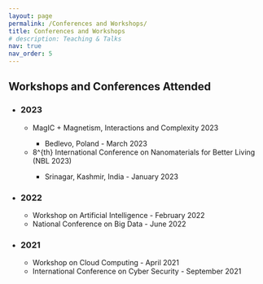 ```yaml
---
layout: page
permalink: /Conferences and Workshops/
title: Conferences and Workshops
# description: Teaching & Talks
nav: true
nav_order: 5
---
```



<h2>Workshops and Conferences Attended</h2>

<ul>
    <li>
        <h3>2023</h3>
        <ul>
            <li>MagIC + Magnetism, Interactions and Complexity 2023</li>
            <ul>
                <li>Bedlevo, Poland - March 2023</li>
            </ul>
            <li>8^{th} International Conference on Nanomaterials for Better Living (NBL 2023)</li>
            <ul>
                <li>Srinagar, Kashmir, India - January 2023</li>
            </ul>
        </ul>
    </li>
    <li>
        <h3>2022</h3>
        <ul>
            <li>Workshop on Artificial Intelligence - February 2022</li>
            <li>National Conference on Big Data - June 2022</li>
        </ul>
    </li>
    <li>
        <h3>2021</h3>
        <ul>
            <li>Workshop on Cloud Computing - April 2021</li>
            <li>International Conference on Cyber Security - September 2021</li>
        </ul>
    </li>
</ul>

